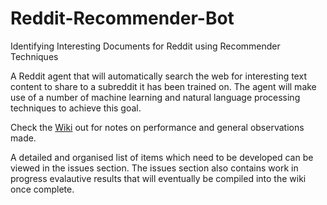 Reddit-Recommender-Bot
======================

Identifying Interesting Documents for Reddit using Recommender Techniques

A Reddit agent that will automatically search the web for interesting text content to share to a
subreddit it has been trained on. The agent will make use of a number of machine learning and natural language 
processing techniques to achieve this goal.

Check the [Wiki](https://github.com/KillaW0lf04/Reddit-Recommender-Bot/wiki) out for notes on performance and general observations made.

A detailed and organised list of items which need to be developed can be viewed in the issues section. The issues section also contains work in progress evalautive results that will eventually be compiled into the wiki once complete.


